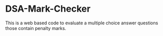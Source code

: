 # DSA-Mark-Checker
This is a web based code to evaluate a multiple choice answer questions those contain penalty marks.

